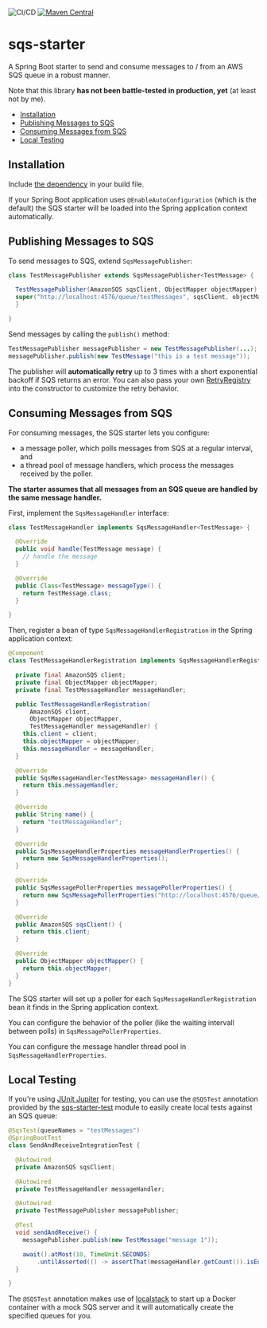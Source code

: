 ![CI/CD](https://github.com/thombergs/sqs-starter/workflows/CI/CD/badge.svg?branch=master) [![Maven Central](https://maven-badges.herokuapp.com/maven-central/io.reflectoring/sqs-starter/badge.svg)](https://maven-badges.herokuapp.com/maven-central/io.reflectoring/sqs-starter)

# sqs-starter
A Spring Boot starter to send and consume messages to / from an AWS SQS queue in a robust manner.

Note that this library **has not been battle-tested in production, yet** (at least not by me).

* [Installation](#installation)
* [Publishing Messages to SQS](#publishing-messages-to-sqs)
* [Consuming Messages from SQS](#consuming-messages-from-sqs)
* [Local Testing](#local-testing)

## Installation

Include [the dependency](https://maven-badges.herokuapp.com/maven-central/io.reflectoring/sqs-starter) in your build file.

If your Spring Boot application uses `@EnableAutoConfiguration` (which is the default) the SQS starter will be loaded into the Spring application context automatically.

## Publishing Messages to SQS

To send messages to SQS, extend `SqsMessagePublisher`:

```java
class TestMessagePublisher extends SqsMessagePublisher<TestMessage> {

  TestMessagePublisher(AmazonSQS sqsClient, ObjectMapper objectMapper) {
  super("http://localhost:4576/queue/testMessages", sqsClient, objectMapper);
  }

}
```

Send messages by calling the `publish()` method:
```java
TestMessagePublisher messagePublisher = new TestMessagePublisher(...);
messagePublisher.publish(new TestMessage("this is a test message"));
```

The publisher will **automatically retry** up to 3 times with a short exponential backoff if SQS returns an error. You can also pass your own [RetryRegistry](https://github.com/resilience4j/resilience4j/blob/master/resilience4j-retry/src/main/java/io/github/resilience4j/retry/RetryRegistry.java) into the constructor to customize the retry behavior.

## Consuming Messages from SQS

For consuming messages, the SQS starter lets you configure:

* a message poller, which polls messages from SQS at a regular interval, and
* a thread pool of message handlers, which process the messages received by the poller.

**The starter assumes that all messages from an SQS queue are handled by the same message handler.**

First, implement the `SqsMessageHandler` interface:

```java
class TestMessageHandler implements SqsMessageHandler<TestMessage> {

  @Override
  public void handle(TestMessage message) {
    // handle the message
  }

  @Override
  public Class<TestMessage> messageType() {
    return TestMessage.class;
  }

}
```

Then, register a bean of type `SqsMessageHandlerRegistration` in the Spring application context:

```java
@Component
class TestMessageHandlerRegistration implements SqsMessageHandlerRegistration<TestMessage> {

  private final AmazonSQS client;
  private final ObjectMapper objectMapper;
  private final TestMessageHandler messageHandler;

  public TestMessageHandlerRegistration(
      AmazonSQS client, 
      ObjectMapper objectMapper, 
      TestMessageHandler messageHandler) {
    this.client = client;
    this.objectMapper = objectMapper;
    this.messageHandler = messageHandler;
  }

  @Override
  public SqsMessageHandler<TestMessage> messageHandler() {
    return this.messageHandler;
  }

  @Override
  public String name() {
    return "testMessageHandler";
  }

  @Override
  public SqsMessageHandlerProperties messageHandlerProperties() {
    return new SqsMessageHandlerProperties();
  }

  @Override
  public SqsMessagePollerProperties messagePollerProperties() {
    return new SqsMessagePollerProperties("http://localhost:4576/queue/testMessages");
  }

  @Override
  public AmazonSQS sqsClient() {
    return this.client;
  }

  @Override
  public ObjectMapper objectMapper() {
    return this.objectMapper;
  }
}
```

The SQS starter will set up a poller for each `SqsMessageHandlerRegistration` bean it finds in the Spring application context.

You can configure the behavior of the poller (like the waiting intervall between polls) in `SqsMessagePollerProperties`.

You can configure the message handler thread pool in `SqsMessageHandlerProperties`. 

## Local Testing

If you're using [JUnit Jupiter](https://github.com/junit-team/junit5) for testing, you can use the `@SQSTest` annotation provided by the [sqs-starter-test](https://maven-badges.herokuapp.com/maven-central/io.reflectoring/sqs-starter-test) module to easily create local tests against an SQS queue:

```java
@SqsTest(queueNames = "testMessages")
@SpringBootTest
class SendAndReceiveIntegrationTest {

  @Autowired
  private AmazonSQS sqsClient;

  @Autowired
  private TestMessageHandler messageHandler;

  @Autowired
  private TestMessagePublisher messagePublisher;

  @Test
  void sendAndReceive() {
    messagePublisher.publish(new TestMessage("message 1"));

    await().atMost(10, TimeUnit.SECONDS)
        .untilAsserted(() -> assertThat(messageHandler.getCount()).isEqualTo(1));
  }

}
```

The `@SQSTest` annotation makes use of [localstack](https://github.com/localstack/localstack) to start up a Docker container with a mock SQS server and it will automatically create the specified queues for you.
